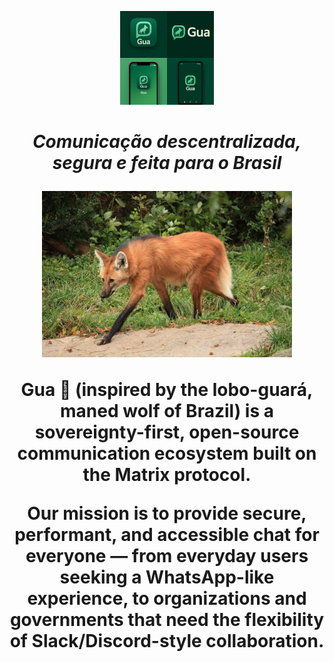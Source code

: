<p align="center">
  <!-- Main Logo -->
  <img src="./assets/logo.png" alt="Guá Logo" width="150"/>
</p>

<h1 align="center"Guá 🐺</h1>

<p align="center">
  <i>Comunicação descentralizada, segura e feita para o Brasil</i>
</p>

<p align="center">
  <!-- Guará wolf image -->
  <img src="./assets/guara-wolf.webp" alt="Lobo-guará" width="400"/>
</p>


Gua 🐺 (inspired by the lobo-guará, maned wolf of Brazil) is a sovereignty-first, open-source communication ecosystem built on the Matrix protocol.

Our mission is to provide secure, performant, and accessible chat for everyone — from everyday users seeking a WhatsApp-like experience, to organizations and governments that need the flexibility of Slack/Discord-style collaboration.